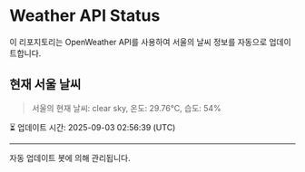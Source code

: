 
# Weather API Status

이 리포지토리는 OpenWeather API를 사용하여 서울의 날씨 정보를 자동으로 업데이트합니다.

## 현재 서울 날씨
> 서울의 현재 날씨: clear sky, 온도: 29.76°C, 습도: 54%

⏳ 업데이트 시간: 2025-09-03 02:56:39 (UTC)

---
자동 업데이트 봇에 의해 관리됩니다.
